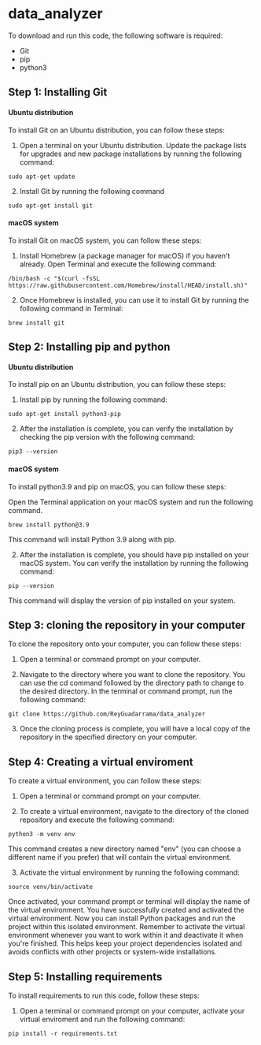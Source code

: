 # data_analyzer


To download and run this code, the following software is required:
* Git
* pip
* python3

## Step 1: Installing Git
#### Ubuntu distribution

To install Git on an Ubuntu distribution, you can follow these steps:

1. Open a terminal on your Ubuntu distribution. Update the package lists for upgrades and new package installations by running the following command:
```
sudo apt-get update
```
2. Install Git by running the following command
```
sudo apt-get install git
```

#### macOS system
To install Git on macOS system, you can follow these steps:

1. Install Homebrew (a package manager for macOS) if you haven't already. Open Terminal and execute the following command:

```
/bin/bash -c "$(curl -fsSL https://raw.githubusercontent.com/Homebrew/install/HEAD/install.sh)"
```

2. Once Homebrew is installed, you can use it to install Git by running the following command in Terminal:
 
```
brew install git
```

## Step 2: Installing pip and python
#### Ubuntu distribution

To install pip on an Ubuntu distribution, you can follow these steps:

1. Install pip by running the following command:
```
sudo apt-get install python3-pip
```
2. After the installation is complete, you can verify the installation by checking the pip version with the following command:
```
pip3 --version
```
#### macOS system

To install python3.9 and pip on macOS, you can follow these steps:

Open the Terminal application on your macOS system and run the following command.
```
brew install python@3.9
```
This command will install Python 3.9 along with pip.

2. After the installation is complete, you should have pip installed on your macOS system. You can verify the installation by running the following command:
```
pip --version
```
This command will display the version of pip installed on your system.

## Step 3: cloning the repository in your computer

To clone the repository onto your computer, you can follow these steps:

1. Open a terminal or command prompt on your computer.

2. Navigate to the directory where you want to clone the repository. You can use the cd command followed by the directory path to change to the desired directory. In the terminal or command prompt, run the following command:
```
git clone https://github.com/ReyGuadarrama/data_analyzer
```

3. Once the cloning process is complete, you will have a local copy of the repository in the specified directory on your computer.

## Step 4: Creating a virtual enviroment

To create a virtual environment, you can follow these steps:

1. Open a terminal or command prompt on your computer.

2. To create a virtual environment, navigate to the directory of the cloned repository and execute the following command:
```
python3 -m venv env
```
This command creates a new directory named "env" (you can choose a different name if you prefer) that will contain the virtual environment.

3. Activate the virtual environment by running the following command:
```
source venv/bin/activate
```
Once activated, your command prompt or terminal will display the name of the virtual environment.
You have successfully created and activated the virtual environment. Now you can install Python packages and run the project within this isolated environment. Remember to activate the virtual environment whenever you want to work within it and deactivate it when you're finished. This helps keep your project dependencies isolated and avoids conflicts with other projects or system-wide installations.


## Step 5: Installing requirements

To install requirements to run this code, follow these steps:

1.  Open a terminal or command prompt on your computer, activate your virtual enviroment and run the following command:
```
pip install -r requirements.txt
```


